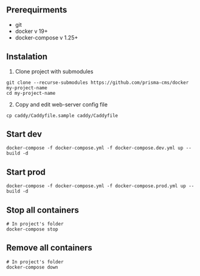 ## Prerequirments
- git
- docker v 19+
- docker-compose v 1.25+

## Instalation
1. Clone project with submodules
```
git clone --recurse-submodules https://github.com/prisma-cms/docker my-project-name
cd my-project-name
```
2. Copy and edit web-server config file
```
cp caddy/Caddyfile.sample caddy/Caddyfile
```

## Start dev
```
docker-compose -f docker-compose.yml -f docker-compose.dev.yml up --build -d
```

## Start prod
```
docker-compose -f docker-compose.yml -f docker-compose.prod.yml up --build -d
```

## Stop all containers
```
# In project's folder
docker-compose stop
```

## Remove all containers
```
# In project's folder
docker-compose down
```